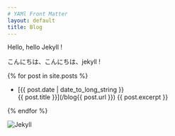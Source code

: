 ```yaml
---
# YAMl Front Matter
layout: default
title: Blog
---
```


Hello, hello Jekyll !  


こんにちは、こんにちは、jekyll !  


{% for post in site.posts %}
- <a>[{{ post.date | date_to_long_string }}<br>{{ post.title }}](/blog{{ post.url }})</a>
  {{ post.excerpt }}  


{% endfor %}  

![Jekyll](/blog/common/images/jekyll.png)
